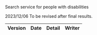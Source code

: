Search service for people with disabilities

2023/12/06 To be revised after final results.

| Version | Date       | Detail           | Writer        |
| ------- | ---------- | ---------------- | ------------- |
